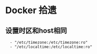 # Docker 拾遗

## 设置时区和host相同

```
  - "/etc/timezone:/etc/timezone:ro"
  - "/etc/localtime:/etc/localtime:ro"
 ```